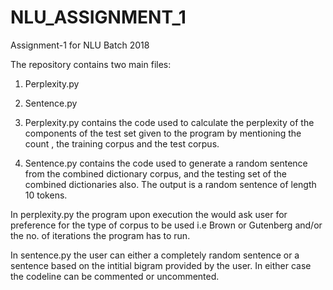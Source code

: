 # NLU_ASSIGNMENT_1
Assignment-1 for NLU Batch 2018

The repository contains two main files:

1. Perplexity.py
2. Sentence.py

1. Perplexity.py contains the code used to calculate the perplexity of the components of the test set given to the program by mentioning the count , the training corpus and the test corpus.

2. Sentence.py contains the code used to generate a random sentence from the combined dictionary corpus, and the testing set of the combined dictionaries also. The output is a random sentence of length 10 tokens.

In perplexity.py the program upon execution the would ask user for preference for the type of corpus to be used i.e Brown or Gutenberg and/or the no. of iterations the program has to run.

In sentence.py the user can either a completely random sentence or a sentence based on the intitial bigram provided by the user.
In either case the codeline can be commented or uncommented.
